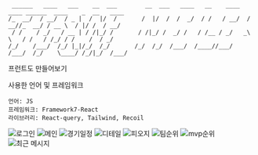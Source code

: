 ```
 ______   ____   ___    __  ___        __  ___   ____   __    ____   ____ ______  ____    _  __   ____
/_  __/  / __/  / _ |  /  |/  /       /  |/  /  /  _/  / /   / __/  / __//_  __/ / __ \  / |/ /  / __/
 / /    / _/   / __ | / /|_/ /       / /|_/ /  _/ /   / /__ / _/   _\ \   / /   / /_/ / /    /  / _/
/_/    /___/  /_/ |_|/_/  /_/       /_/  /_/  /___/  /____//___/  /___/  /_/    \____/ /_/|_/  /___/
```

프런트도 만들어보기

사용한 언어 및 프레임워크

```
언어: JS
프레임워크: Framework7-React
라이브러리: React-query, Tailwind, Recoil
```

<img src="public/images/로그인.png" alt="로그인"/>
<img src="public/images/메인.png" alt="메인"/>
<img src="public/images/경기일정.png" alt="경기일정"/>
<img src="public/images/디테일.png" alt="디테일"/>
<img src="public/images/피오지.png" alt="피오지"/>
<img src="public/images/팀순위.png" alt="팀순위"/>
<img src="public/images/mvp순위.png" alt="mvp순위"/>
<img src="public/images/최근 메시지.png" alt="최근 메시지"/>

